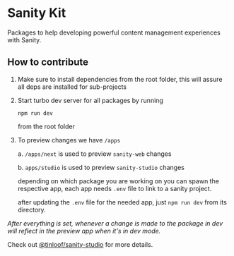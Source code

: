 # Sanity Kit

Packages to help developing powerful content management experiences with Sanity.

## How to contribute

1. Make sure to install dependencies from the root folder, this will assure all deps are installed for sub-projects

2. Start turbo dev server for all packages by running

   ```
   npm run dev
   ```

   from the root folder

3. To preview changes we have `/apps`

   a. `/apps/next` is used to preview `sanity-web` changes

   b. `apps/studio` is used to preview `sanity-studio` changes

   depending on which package you are working on you can spawn the respective app, each app needs `.env` file to link to a sanity project.

   after updating the `.env` file for the needed app, just `npm run dev` from its directory.

_After everything is set, whenever a change is made to the package in dev will reflect in the preview app when it's in dev mode._

Check out [@tinloof/sanity-studio](https://github.com/tinloof/sanity-kit/tree/main/packages/sanity-studio) for more details.

